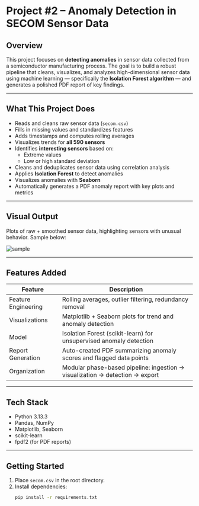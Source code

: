 # Project #2 – Anomaly Detection in SECOM Sensor Data

## Overview

This project focuses on **detecting anomalies** in sensor data collected from a semiconductor manufacturing process. The goal is to build a robust pipeline that cleans, visualizes, and analyzes high-dimensional sensor data using machine learning — specifically the **Isolation Forest algorithm** — and generates a polished PDF report of key findings.

---

## What This Project Does

- Reads and cleans raw sensor data (`secom.csv`)
- Fills in missing values and standardizes features
- Adds timestamps and computes rolling averages
- Visualizes trends for **all 590 sensors**
- Identifies **interesting sensors** based on:
  - Extreme values
  - Low or high standard deviation
- Cleans and deduplicates sensor data using correlation analysis
- Applies **Isolation Forest** to detect anomalies
- Visualizes anomalies with **Seaborn**
- Automatically generates a PDF anomaly report with key plots and metrics

---

## Visual Output

Plots of raw + smoothed sensor data, highlighting sensors with unusual behavior. Sample below:

![sample](sensor_plots/sample_sensor.png)

---

## Features Added

| Feature                | Description                                                                 |
|------------------------|-----------------------------------------------------------------------------|
| Feature Engineering    | Rolling averages, outlier filtering, redundancy removal                     |
| Visualizations         | Matplotlib + Seaborn plots for trend and anomaly detection                  |
| Model                  | Isolation Forest (scikit-learn) for unsupervised anomaly detection          |
| Report Generation      | Auto-created PDF summarizing anomaly scores and flagged data points         |
| Organization           | Modular phase-based pipeline: ingestion → visualization → detection → export|

---

## Tech Stack

- Python 3.13.3
- Pandas, NumPy  
- Matplotlib, Seaborn  
- scikit-learn  
- fpdf2 (for PDF reports)

---

## Getting Started

1. Place `secom.csv` in the root directory.
2. Install dependencies:
   ```bash
   pip install -r requirements.txt
